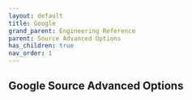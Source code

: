 ```yaml
---
layout: default
title: Google
grand_parent: Engineering Reference
parent: Source Advanced Options
has_children: true
nav_order: 1
---
```


## Google Source Advanced Options

